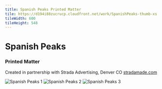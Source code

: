 ```yaml
---
title: Spanish Peaks Printed Matter
tile: https://d194i88zucrucp.cloudfront.net/work/SpanishPeaks-thumb-xs.jpg
tileWidth: 600
tileHeight: 548
---
```


# Spanish Peaks

### Printed Matter

Created in partnership with Strada Advertising, Denver CO [stradamade.com](http://www.stradamade.com)

![Spanish Peaks 1](https://d194i88zucrucp.cloudfront.net/work/SP_Brochure1-lg.jpg)
![Spanish Peaks 2](https://d194i88zucrucp.cloudfront.net/work/SP_Brochure2-lg.jpg)
![Spanish Peaks 3](https://d194i88zucrucp.cloudfront.net/work/SP_Brochure3-lg.jpg)
